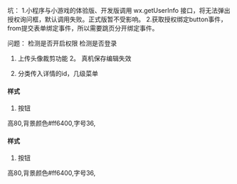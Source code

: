 
坑：
1.小程序与小游戏的体验版、开发版调用 wx.getUserInfo 接口，将无法弹出授权询问框，默认调用失败。正式版暂不受影响。
2.获取授权绑定button事件，from提交表单绑定事件，所以需要跳页分开绑定事件。


问题：
检测是否开启权限
检测是否登录

1. 上传头像裁剪功能
2。 真机保存编辑失效

1. 分类传入详情的id，几级菜单


#### 样式

1. 按钮

高80,背景颜色#ff6400,字号36,

#### 样式

1. 按钮

高80,背景颜色#ff6400,字号36,